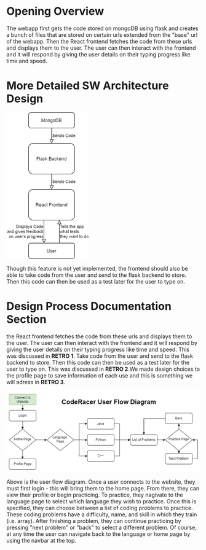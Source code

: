 # Opening Overview
The webapp first gets the code stored on mongoDB using flask and creates a bunch of files that are stored on certain urls extended from the "base" url of the webapp. Then the React frontend fetches the code from these urls and displays them to the user. The user can then interact with the frontend and it will respond by giving the user details on their typing progress like time and speed. 

# More Detailed SW Architecture Design
![SystemArchitecture](SystemDiagram.drawio.png)

Though this feature is not yet implemented, the frontend should also be able to take code from the user and send to the flask backend to store. Then this code can then be used as a test later for the user to type on. 

# Design Process Documentation Section
the React frontend fetches the code from these urls and displays them to the user. The user can then interact with the frontend and it will respond by giving the user details on their typing progress like time and speed. This was discussed in **RETRO 1**. Take code from the user and send to the flask backend to store. Then this code can then be used as a test later for the user to type on. This was discussed in **RETRO 2**.We made design choices to the profile page to save information of each use and this is something we will adress in **RETRO 3**.


![UserFlow](userflow.PNG)

Above is the user flow diagram. Once a user connects to the website, they must first login - this will bring them to the home page. From there, they can view their profile or begin practicing. To practice, they nagivate to the language page to select which language they wish to practice. Once this is specified, they can choose between a list of coding problems to practice. These coding problems have a difficulty, name, and skill in which they train (i.e. array). After finishing a problem, they can continue practicing by pressing "next problem" or "back" to select a different problem. Of course, at any time the user can navigate back to the language or home page by using the navbar at the top. 
